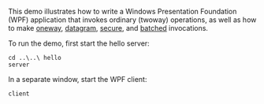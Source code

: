 This demo illustrates how to write a Windows Presentation Foundation
(WPF) application that invokes ordinary (twoway) operations, as well
as how to make [oneway][1], [datagram][2], [secure][3], and
[batched][4] invocations.

To run the demo, first start the hello server:

```
cd ..\..\ hello
server
```

In a separate window, start the WPF client:

```
client
```

[1]: https://doc.zeroc.com/display/Ice37/Oneway+Invocations
[2]: https://doc.zeroc.com/display/Ice37/Datagram+Invocations
[3]: https://doc.zeroc.com/display/Ice37/IceSSL
[4]: https://doc.zeroc.com/display/Ice37/Batched+Invocations
